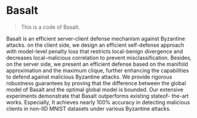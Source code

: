 # Basalt

> This is a code of Basalt.

Basalt is an efficient server-client defense mechanism against Byzantine attacks.  on the client side, we design an efficient self-defense approach with model-level penalty loss that restricts local-benign divergence and
decreases local-malicious correlation to prevent misclassification. Besides, on the server side, we present an efficient defense based on the manifold approximation and the maximum clique, further enhancing the capabilities to defend against malicious
Byzantine attacks. We provide rigorous robustness guarantees by proving that the difference between the global model of Basalt and the optimal global model is bounded. Our extensive experiments demonstrate that Basalt outperforms existing stateof-
the-art works. Especially, It achieves nearly 100% accuracy in detecting malicious clients in non-IID MNIST datasets under various Byzantine attacks.
